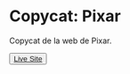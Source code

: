 # Copycat: Pixar
Copycat de la web de Pixar.


<button><a href="https://github.com/alejandroochandodev/pixar.git">Live Site</a></button>
